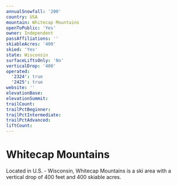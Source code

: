 ```yaml
---
annualSnowfall: '200'
country: USA
mountain: Whitecap Mountains
openToPublic: 'Yes'
owner: Independent
passAffiliations: ''
skiableAcres: '400'
skied: 'Yes'
state: Wisconsin
surfaceLiftsOnly: 'No'
verticalDrop: '400'
operated:
  '2324': true
  '2425': true
website: ''
elevationBase:
elevationSummit:
trailCount:
trailPctBeginner:
trailPctIntermediate:
trailPctAdvanced:
liftCount:
---
```



# Whitecap Mountains

Located in U.S. - Wisconsin, Whitecap Mountains is a ski area with a vertical drop of 400 feet and 400 skiable acres.
